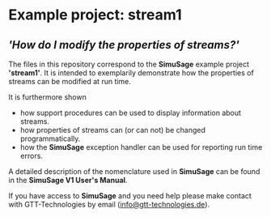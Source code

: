 # Example project: stream1 
## _'How do I modify the properties of streams?'_

The files in this repository correspond to the __SimuSage__ example project __\'stream1\'__. It is intended to exemplarily demonstrate how the properties of streams can be modified at run time. 

It is furthermore shown 
- how support procedures can be used to display information about streams.
- how properties of streams can (or can not) be changed programmatically.
- how the __SimuSage__ exception handler can be used for reporting run time errors.

A detailed description of the nomenclature used in __SimuSage__ can be found in the __SimuSage V1 User\'s Manual__. 


If you have access to __SimuSage__ and you need help please make contact with GTT-Technologies by email (info@gtt-technologies.de).